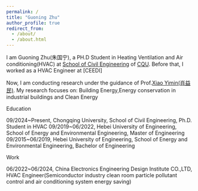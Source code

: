 ```yaml
---
permalink: /
title: "Guoning Zhu"
author_profile: true
redirect_from: 
  - /about/
  - /about.html
---
```


I am Guoning Zhu(朱国宁), a PH.D Student in Heating Ventilation and Air conditioning(HVAC) at [School of Civil Engineering](https://civil.cqu.edu.cn/) of [CQU](https://www.cqu.edu.cn/). Before that, I worked as a HVAC Engineer at [CEEDI]

Now, I am conducting research under the guidance of Prof.[Xiao Yimin(肖益民)](https://civil.cqu.edu.cn/info/1322/10912.htm). My research focuses on: Building Energy,Energy conservation in industrial buildings and Clean Energy

Education


  09/2024~Present, Chongqing University, School of Civil Engineering, Ph.D. Student in HVAC
  09/2019~06/2022, Hebei University of Engineering, School of Energy and Environmental Engineering, Master of Engineering
  09/2015~06/2019, Hebei University of Engineering, School of Energy and Environmental Engineering, Bachelor of Engineering

Work


  06/2022~06/2024, China Electronics Engineering Design Institute CO.,LTD, HVAC Engineer(Semiconductor industry clean room particle pollutant control and air conditioning system energy saving)
